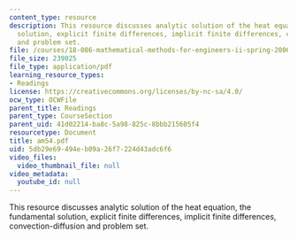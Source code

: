 ```yaml
---
content_type: resource
description: This resource discusses analytic solution of the heat equation, the fundamental
  solution, explicit finite differences, implicit finite differences, convection-diffusion
  and problem set.
file: /courses/18-086-mathematical-methods-for-engineers-ii-spring-2006/5db29e69494eb09a26f7224d43adc6f6_am54.pdf
file_size: 239025
file_type: application/pdf
learning_resource_types:
- Readings
license: https://creativecommons.org/licenses/by-nc-sa/4.0/
ocw_type: OCWFile
parent_title: Readings
parent_type: CourseSection
parent_uid: 41d02214-ba8c-5a98-825c-8bbb215605f4
resourcetype: Document
title: am54.pdf
uid: 5db29e69-494e-b09a-26f7-224d43adc6f6
video_files:
  video_thumbnail_file: null
video_metadata:
  youtube_id: null
---
```

This resource discusses analytic solution of the heat equation, the fundamental solution, explicit finite differences, implicit finite differences, convection-diffusion and problem set.